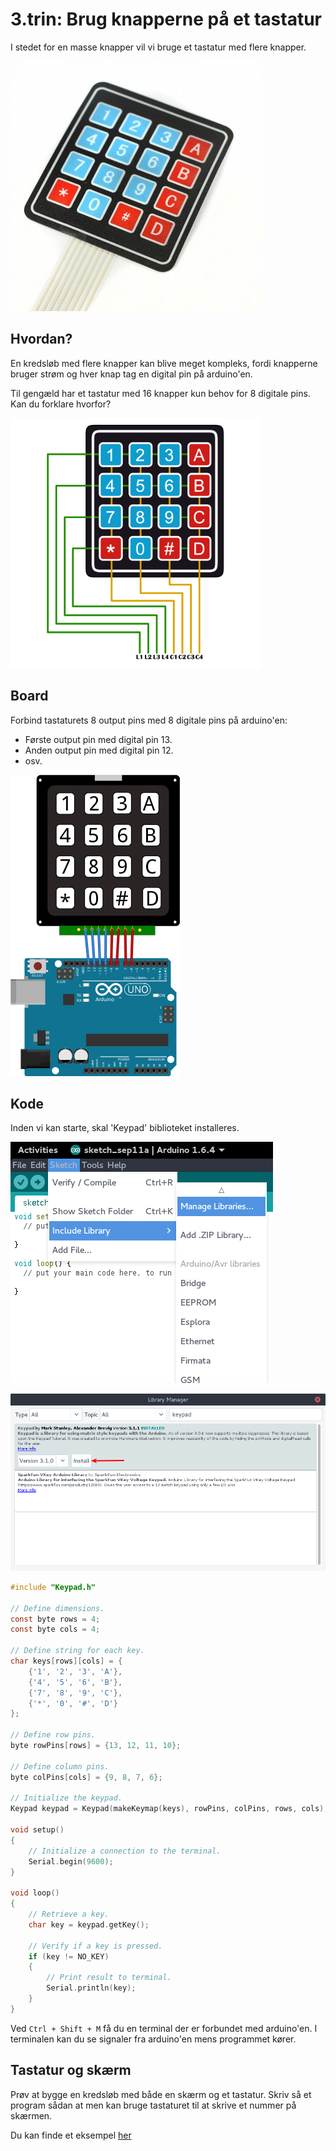 # 3.trin: Brug knapperne på et tastatur

I stedet for en masse knapper vil vi bruge et tastatur med flere knapper.

<img src="images/keypad.jpg" width="400">

## Hvordan?

En kredsløb med flere knapper kan blive meget kompleks,
fordi knapperne bruger strøm og hver knap tag en digital pin på arduino'en.

Til gengæld har et tastatur med 16 knapper kun behov for 8 digitale pins.
Kan du forklare hvorfor?

<img src="images/keypadWiring.png" width="400">

## Board

Forbind tastaturets 8 output pins med 8 digitale pins på arduino'en:

- Første output pin med digital pin 13.
- Anden output pin med digital pin 12.
- osv.

![](images/board.png)

## Kode

Inden vi kan starte, skal 'Keypad' biblioteket installeres.


![](images/installKeypad1.png)

![](images/installKeypad2.png)

```C
#include "Keypad.h"

// Define dimensions.
const byte rows = 4;
const byte cols = 4;

// Define string for each key.
char keys[rows][cols] = {
    {'1', '2', '3', 'A'},
    {'4', '5', '6', 'B'},
    {'7', '8', '9', 'C'},
    {'*', '0', '#', 'D'}
};

// Define row pins.
byte rowPins[rows] = {13, 12, 11, 10};

// Define column pins.
byte colPins[cols] = {9, 8, 7, 6};

// Initialize the keypad.
Keypad keypad = Keypad(makeKeymap(keys), rowPins, colPins, rows, cols);

void setup()
{
    // Initialize a connection to the terminal.
    Serial.begin(9600);
}

void loop()
{
    // Retrieve a key.
    char key = keypad.getKey();

    // Verify if a key is pressed.
    if (key != NO_KEY)
    {
        // Print result to terminal.
        Serial.println(key);
    }
}
```

Ved ```Ctrl + Shift + M``` få du en terminal der er forbundet med arduino'en.
I terminalen kan du se signaler fra arduino'en mens programmet kører.

## Tastatur og skærm

Prøv at bygge en kredsløb med både en skærm og et tastatur.
Skriv så et program sådan at men kan bruge tastaturet til at skrive et nummer på skærmen.

Du kan finde et eksempel [her](./keypadAndLcd/keypadAndLcd.ino)
